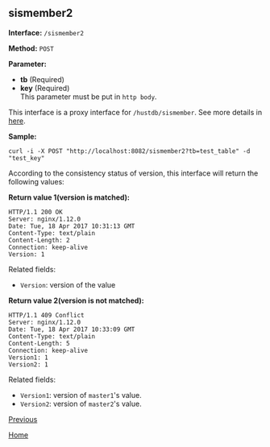 ## sismember2 ##

**Interface:** `/sismember2`

**Method:** `POST`

**Parameter:** 

*  **tb** (Required)  
*  **key** (Required)  
This parameter must be put in `http body`.

This interface is a proxy interface for `/hustdb/sismember`. See more details in [here](../hustdb/hustdb/sismember.md).  

**Sample:**

    curl -i -X POST "http://localhost:8082/sismember2?tb=test_table" -d "test_key"

According to the consistency status of version, this interface will return the following values: 

**Return value 1(version is matched):**

    HTTP/1.1 200 OK
    Server: nginx/1.12.0
    Date: Tue, 18 Apr 2017 10:31:13 GMT
    Content-Type: text/plain
    Content-Length: 2
    Connection: keep-alive
    Version: 1

Related fields: 
  
* `Version`: version of the value 

**Return value 2(version is not matched):**

    HTTP/1.1 409 Conflict
    Server: nginx/1.12.0
    Date: Tue, 18 Apr 2017 10:33:09 GMT
    Content-Type: text/plain
    Content-Length: 5
    Connection: keep-alive
    Version1: 1
    Version2: 1

Related fields: 

* `Version1`: version of `master1`'s value.
* `Version2`: version of `master2`'s value. 

[Previous](../ha.md)

[Home](../../index.md)